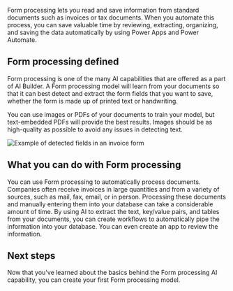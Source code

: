 Form processing lets you read and save information from standard
documents such as invoices or tax documents. When you automate this
process, you can save valuable time by reviewing, extracting,
organizing, and saving the data automatically by using Power Apps and
Power Automate.

## Form processing defined

Form processing is one of the many AI capabilities that are offered as a part of AI Builder. A Form processing model will learn from your documents so that it can best detect and extract the form fields that you want to save, whether the form is made up of printed text or handwriting. 

You can use images or PDFs of your documents to train your model, but text-embedded PDFs will provide the best results. Images should be as high-quality as possible to avoid any issues in detecting text.  

![Example of detected fields in an invoice
form](../media/image-1.png)

## What you can do with Form processing

You can use Form processing to automatically process documents.
Companies often receive invoices in large quantities and from a variety
of sources, such as mail, fax, email, or in person. Processing these
documents and manually entering them into your database can take a
considerable amount of time. By using AI to extract the text, key/value
pairs, and tables from your documents, you can create workflows to
automatically pipe the information into your database. You can even
create an app to review the information.

## Next steps

Now that you've learned about the basics behind the Form processing AI
capability, you can create your first Form processing model.
